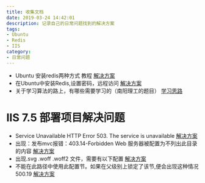 ```yaml
---
title: 收集文档
date: 2019-03-24 14:42:01
description: 记录自己的日常问题找到的解决方案
tags: 
- Ubuntu
- Redis 
- IIS
category:
- 日常问题
---
```


* Ubuntu 安装redis两种方式 教程
[解决方案](http://www.cnblogs.com/langtianya/p/5187681.html "点我搞事情！")
* 在Ubuntu中安装Redis,设置密码，远程访问
[解决方案](http://blog.csdn.net/yxwb1253587469/article/details/72466647)
* 关于学习算法的路上，有哪些需要学习的（南阳理工的题目）
[学习思路](http://acm.nyist.net/JudgeOnline/step.php)

# IIS 7.5 部署项目解决问题

* Service Unavailable HTTP Error 503. The service is unavailable 
[解决方案](http://www.cnblogs.com/fri-yu/p/4078995.html "点我搞事情！")
* 出现：发布mvc报错：403.14-Forbidden Web 服务器被配置为不列出此目录的内容 
[解决方案](http://www.cnblogs.com/youring2/p/3545175.html  "点我搞事情！")
* 出现.svg .woff .woff2 文件，需要有以下配置 [解决方案](https://my.oschina.net/u/554046/blog/270689 "点我搞事情!")
* 不能在此路径中使用此配置节。如果在父级别上锁定了该节,便会出现这种情况 500.19  [解决方案](http://www.cnblogs.com/cookiebin/p/5911644.html)